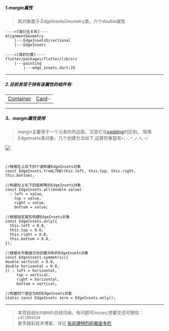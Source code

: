 ##### 1.margin属性
> 其对象属于:EdgeInsetsGeometry类，六个double属性

```
---->[类衍生关系]----
AlignmentGeometry
    |---EdgeInsetsDirectional
    |---EdgeInsets

---->[类的位置]----
flutter/packages/flutter/lib/src
    |---painting
        |---edge_insets.dart:25
```

---

##### 2.目前发现于持有该属性的组件有: 


|   |  |
|---|---|
| [Container](https://github.com/toly-flutter/flutter_widget_unit/blob/master/Flutter组件集/布局组件/StatelessWidget/Container.md)  | [Card](https://github.com/toly-flutter/flutter_widget_unit/blob/master/Flutter组件集/布局组件/StatelessWidget/Card.md)-

---

##### 3、margin属性使用
>margin主要用于一个元素的外边距，注意它与[padding](https://github.com/toly-flutter/flutter_widget_unit/blob/master/Flutter属性集/padding:EdgeInsetsGeometry.md)的区别。
常用EdgeInsets类对象，几个创建方法如下,运算符重载有`+,-,*,/,%,~/`  


![](https://user-gold-cdn.xitu.io/2019/7/12/16be3ef2ec1e6168?w=1864&h=889&f=png&s=33069)


```


//根据左上右下四个值构建EdgeInsets对象
const EdgeInsets.fromLTRB(this.left, this.top, this.right, this.bottom);

//构建左上右下四值相等的EdgeInsets对象
const EdgeInsets.all(double value)
  : left = value,
    top = value,
    right = value,
    bottom = value;
    
//根据指定属性构建EdgeInsets对象
const EdgeInsets.only({
  this.left = 0.0,
  this.top = 0.0,
  this.right = 0.0,
  this.bottom = 0.0,
});

//根据水平数值方向创建对称的EdgeInsets对象
const EdgeInsets.symmetric({
double vertical = 0.0,
double horizontal = 0.0,
}) : left = horizontal,
     top = vertical,
     right = horizontal,
     bottom = vertical;

//构建四个值全为0的EdgeInsets对象
static const EdgeInsets zero = EdgeInsets.only();
```

---

>本项目由`张风捷特烈`总结归纳，有问题可issues,想要交流可微信：`zdl1994328`  
更多精彩技术博客，详见 [张风捷特烈的掘金专栏](https://juejin.im/user/5b42c0656fb9a04fe727eb37)